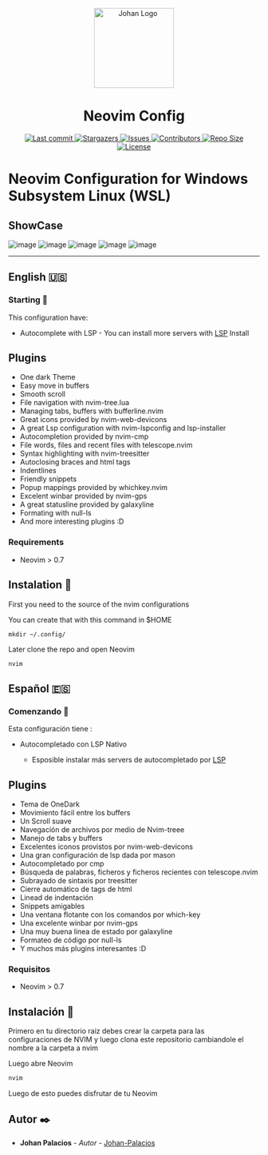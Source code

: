 <p align="center">
    <img alt="Johan Logo" 
    src="https://user-images.githubusercontent.com/77251405/120911904-37bcd800-c648-11eb-9358-e62e4e16ac1c.png" 
    height="160px"/>
  </a>
  <h1 align="center">Neovim Config</h1>
</p>

<p align="center">
  <!-- <a href="https://github.com/Johan-Palacios/nvim/releases/latest"> -->
  <!--   <img alt="Latest release" src="https://img.shields.io/github/v/release/Johan-Palacios/nvim?style=for-the-badge&logo=starship&color=C9CBFF&logoColor=D9E0EE&labelColor=302D41" /> -->
  <!-- </a> -->
  <a href="https://github.com/Johan-Palacios/nvim/pulse">
    <img alt="Last commit" src="https://img.shields.io/github/last-commit/Johan-Palacios/nvim?style=for-the-badge&logo=starship&color=8bd5ca&logoColor=D9E0EE&labelColor=302D41"/>
  </a>
  <a href="https://github.com/Johan-Palacios/nvim/stargazers">
    <img
      alt="Stargazers"
      src="https://img.shields.io/github/stars/Johan-Palacios/nvim?style=for-the-badge&logo=starship&color=c678dd&logoColor=d9e0ee&labelColor=282a36"
    />
  </a>
  <a href="https://github.com/Johan-Palacios/nvim/issues">
    <img
      alt="Issues"
      src="https://img.shields.io/github/issues/Johan-Palacios/nvim?style=for-the-badge&logo=gitbook&color=f0c062&logoColor=d9e0ee&labelColor=282a36"
    />
  </a>
  <a href="https://github.com/Johan-Palacios/nvim/contributors">
    <img
      alt="Contributors"
      src="https://img.shields.io/github/contributors/Johan-Palacios/nvim?style=for-the-badge&logo=opensourceinitiative&color=abcf84&logoColor=d9e0ee&labelColor=282a36"
    />
  </a>
  <a href="https://github.com/Johan-Palacios/nvim">
    <img alt="Repo Size" src="https://img.shields.io/github/repo-size/Johan-Palacios/nvim?color=%23DDB6F2&label=SIZE&logo=codesandbox&style=for-the-badge&logoColor=D9E0EE&labelColor=302D41" />
  </a>
  <a href="https://github.com/Johan-Palacios/nvim/blob/main/LICENSE">
    <img alt="License" src="https://img.shields.io/github/license/lunarvim/lunarvim?style=for-the-badge&logo=starship&color=ee999f&logoColor=D9E0EE&labelColor=302D41" />
  </a>


</p>

# Neovim Configuration for Windows Subsystem Linux (WSL)

## ShowCase

![image](https://github.com/Johan-Palacios/nvim/assets/77251405/0adf691e-5485-4edd-a3cb-bcb291c92060)
![image](https://github.com/Johan-Palacios/nvim/assets/77251405/3d3e5a0e-8b91-4b3e-b0e1-608111913d83)
![image](https://github.com/Johan-Palacios/nvim/assets/77251405/aae50157-c8a0-481e-b13b-87c689407b30)
![image](https://github.com/Johan-Palacios/nvim/assets/77251405/50de295e-ebd9-4456-8373-7beee6f72175)
![image](https://github.com/Johan-Palacios/nvim/assets/77251405/172014de-3a7f-4ea9-b3f6-295edc3ef968)

---

## English 🇺🇸

### Starting 🚀

This configuration have:

- Autocomplete with LSP - You can install more servers with [LSP](https://github.com/neovim/nvim-lspconfig "LSP") Install

## Plugins

- One dark Theme
- Easy move in buffers
- Smooth scroll
- File navigation with nvim-tree.lua
- Managing tabs, buffers with bufferline.nvim
- Great icons provided by nvim-web-devicons
- A great Lsp configuration with nvim-lspconfig and lsp-installer
- Autocompletion provided by nvim-cmp
- File words, files and recent files with telescope.nvim
- Syntax highlighting with nvim-treesitter
- Autoclosing braces and html tags
- Indentlines
- Friendly snippets
- Popup mappings provided by whichkey.nvim
- Excelent winbar provided by nvim-gps
- A great statusline provided by galaxyline
- Formating with null-ls
- And more interesting plugins :D

### Requirements

- Neovim > 0.7

## Instalation 🔧

First you need to the source of the nvim configurations

You can create that with this command in $HOME

`mkdir ~/.config/`

Later clone the repo and open Neovim

```bash
nvim

```

## Español 🇪🇸

### Comenzando 🚀

Esta configuración tiene :

- Autocompletado con LSP Nativo

  - Esposible instalar más servers de autocompletado por [LSP](https://github.com/neovim/nvim-lspconfig "LSP")

## Plugins

- Tema de OneDark
- Movimiento fácil entre los buffers
- Un Scroll suave
- Navegación de archivos por medio de Nvim-treee
- Manejo de tabs y buffers
- Excelentes iconos provistos por nvim-web-devicons
- Una gran configuración de lsp dada por mason
- Autocompletado por cmp
- Búsqueda de palabras, ficheros y ficheros recientes con telescope.nvim
- Subrayado de sintaxis por treesitter
- Cierre automático de tags de html
- Linead de indentación
- Snippets amigables
- Una ventana flotante con los comandos por which-key
- Una excelente winbar por nvim-gps
- Una muy buena linea de estado por galaxyline
- Formateo de código por null-ls
- Y muchos más plugins interesantes :D

### Requisitos

- Neovim > 0.7

## Instalación 🔧

Primero en tu directorio raiz debes crear la carpeta para las configuraciones de NVIM y luego clona este repositorio cambiandole el nombre a la carpeta a nvim

Luego abre Neovim

```bash
nvim

```

Luego de esto puedes disfrutar de tu Neovim

## Autor ✒️

- **Johan Palacios** - _Autor_ - [Johan-Palacios](https://github.com/Johan-Palacios)
